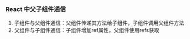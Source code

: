 ### React 中父子组件通信
1. 子组件与父组件通信：父组件传递其方法给子组件，子组件调用父组件方法
2. 父组件与子组件通信：子组件增加ref属性，父组件使用refs获取

<!-- 受控表单元素 -->
<!-- input value -->
<!-- checkbox radio checked -->
<!-- select.option selected -->
<!-- 这些表单元素的变化是由react控制的 -->


<!-- 非受控表单元素 -->
<!-- dfaultValue -->